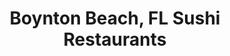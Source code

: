 ---
layout: city
title: Boynton Beach, FL Sushi Restaurants
permalink: /florida/boynton-beach/
stateAbbr: FL
stateName: Florida
cityName: Boynton Beach
---